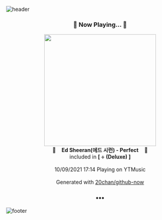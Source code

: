 ![header](https://capsule-render.vercel.app/api?type=wave&height=170&section=header&text=Hi.%20I'm%20SHIFT&fontColor=090707&fontAlignX=45&fontAlignY=65&fontSize=100)

<h3 align="center">🎵 Now Playing... 🎵</h3>
<p align="center">
  <a href="https://music.youtube.com/watch?v=ORrFJ63nlcA">
    <img width="300" src="https://lh3.googleusercontent.com/xpDEOr2TeqEn1QpXosXhqtj149FzNnTgAG3oqPnpTxTbQk-oceO90Sz4Axq0s4Jp_QLGQha_um6_EG3WGQ">
  </a>
  <br>
  🎵&nbsp&nbsp&nbsp <b>Ed Sheeran(에드 시런) - Perfect</b> &nbsp&nbsp&nbsp🎵
  <br>
  included in <b>[ ÷ (Deluxe) ]</b>
  
  <br />
  <br />
  10/09/2021 17:14 Playing on YTMusic
  <br />
  <br />
  Generated with <a href="https://github.com/20chan/github-now">20chan/github-now</a>
</p>

<h3 align="center">•••</h3>

![footer](https://capsule-render.vercel.app/api?type=wave&height=150&section=footer)
